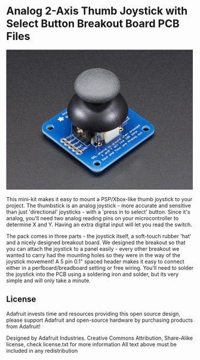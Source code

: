 # Analog 2-Axis Thumb Joystick with Select Button Breakout Board PCB Files

[<img src="image.jpg?raw=true" width="500px">](http://www.adafruit.com/products/512)

This mini-kit makes it easy to mount a PSP/Xbox-like thumb joystick to your project. The thumbstick is an analog joystick - more accurate and sensitive than just 'directional' joysticks - with a 'press in to select' button. Since it's analog, you'll need two analog reading pins on your microcontroller to determine X and Y. Having an extra digital input will let you read the switch.

The pack comes in three parts - the joystick itself, a soft-touch rubber 'hat' and a nicely designed breakout board. We designed the breakout so that you can attach the joystick to a panel easily - every other breakout we wanted to carry had the mounting holes so they were in the way of the joystick movement! A 5 pin 0.1" spaced header makes it easy to connect either in a perfboard/breadboard setting or free wiring. You'll need to solder the joystick into the PCB using a soldering iron and solder, but its very simple and will only take a minute.

## License

Adafruit invests time and resources providing this open source design, please support Adafruit and open-source hardware by purchasing products from Adafruit!

Designed by Adafruit Industries.
Creative Commons Attribution, Share-Alike license, check license.txt for more information
All text above must be included in any redistribution
